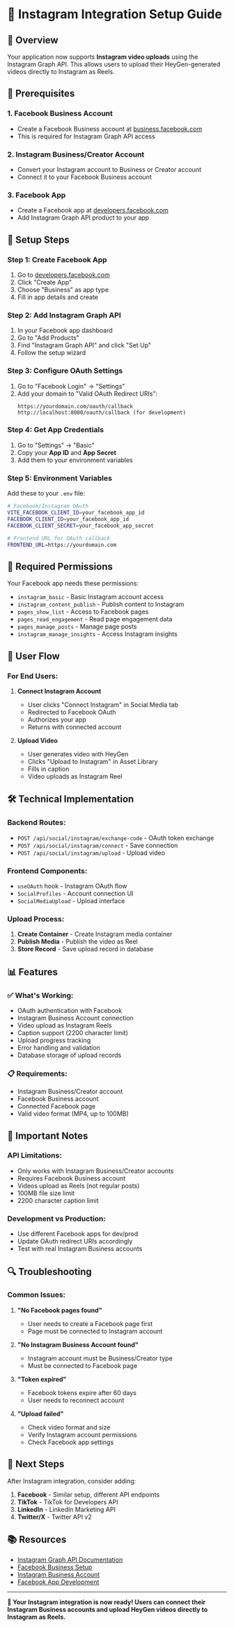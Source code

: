 # 📸 Instagram Integration Setup Guide

## 🎯 **Overview**

Your application now supports **Instagram video uploads** using the Instagram Graph API. This allows users to upload their HeyGen-generated videos directly to Instagram as Reels.

## 🔧 **Prerequisites**

### **1. Facebook Business Account**
- Create a Facebook Business account at [business.facebook.com](https://business.facebook.com)
- This is required for Instagram Graph API access

### **2. Instagram Business/Creator Account**
- Convert your Instagram account to Business or Creator account
- Connect it to your Facebook Business account

### **3. Facebook App**
- Create a Facebook app at [developers.facebook.com](https://developers.facebook.com)
- Add Instagram Graph API product to your app

## 🚀 **Setup Steps**

### **Step 1: Create Facebook App**

1. Go to [developers.facebook.com](https://developers.facebook.com)
2. Click "Create App"
3. Choose "Business" as app type
4. Fill in app details and create

### **Step 2: Add Instagram Graph API**

1. In your Facebook app dashboard
2. Go to "Add Products"
3. Find "Instagram Graph API" and click "Set Up"
4. Follow the setup wizard

### **Step 3: Configure OAuth Settings**

1. Go to "Facebook Login" → "Settings"
2. Add your domain to "Valid OAuth Redirect URIs":
   ```
   https://yourdomain.com/oauth/callback
   http://localhost:8080/oauth/callback (for development)
   ```

### **Step 4: Get App Credentials**

1. Go to "Settings" → "Basic"
2. Copy your **App ID** and **App Secret**
3. Add them to your environment variables

### **Step 5: Environment Variables**

Add these to your `.env` file:

```bash
# Facebook/Instagram OAuth
VITE_FACEBOOK_CLIENT_ID=your_facebook_app_id
FACEBOOK_CLIENT_ID=your_facebook_app_id
FACEBOOK_CLIENT_SECRET=your_facebook_app_secret

# Frontend URL for OAuth callback
FRONTEND_URL=https://yourdomain.com
```

## 🔐 **Required Permissions**

Your Facebook app needs these permissions:

- `instagram_basic` - Basic Instagram account access
- `instagram_content_publish` - Publish content to Instagram
- `pages_show_list` - Access to Facebook pages
- `pages_read_engagement` - Read page engagement data
- `pages_manage_posts` - Manage page posts
- `instagram_manage_insights` - Access Instagram insights

## 📱 **User Flow**

### **For End Users:**

1. **Connect Instagram Account**
   - User clicks "Connect Instagram" in Social Media tab
   - Redirected to Facebook OAuth
   - Authorizes your app
   - Returns with connected account

2. **Upload Video**
   - User generates video with HeyGen
   - Clicks "Upload to Instagram" in Asset Library
   - Fills in caption
   - Video uploads as Instagram Reel

## 🛠 **Technical Implementation**

### **Backend Routes:**
- `POST /api/social/instagram/exchange-code` - OAuth token exchange
- `POST /api/social/instagram/connect` - Save connection
- `POST /api/social/instagram/upload` - Upload video

### **Frontend Components:**
- `useOAuth` hook - Instagram OAuth flow
- `SocialProfiles` - Account connection UI
- `SocialMediaUpload` - Upload interface

### **Upload Process:**
1. **Create Container** - Create Instagram media container
2. **Publish Media** - Publish the video as Reel
3. **Store Record** - Save upload record in database

## 📊 **Features**

### **✅ What's Working:**
- OAuth authentication with Facebook
- Instagram Business Account connection
- Video upload as Instagram Reels
- Caption support (2200 character limit)
- Upload progress tracking
- Error handling and validation
- Database storage of upload records

### **📋 Requirements:**
- Instagram Business/Creator account
- Facebook Business account
- Connected Facebook page
- Valid video format (MP4, up to 100MB)

## 🚨 **Important Notes**

### **API Limitations:**
- Only works with Instagram Business/Creator accounts
- Requires Facebook Business account
- Videos upload as Reels (not regular posts)
- 100MB file size limit
- 2200 character caption limit

### **Development vs Production:**
- Use different Facebook apps for dev/prod
- Update OAuth redirect URIs accordingly
- Test with real Instagram Business accounts

## 🔍 **Troubleshooting**

### **Common Issues:**

1. **"No Facebook pages found"**
   - User needs to create a Facebook page first
   - Page must be connected to Instagram account

2. **"No Instagram Business Account found"**
   - Instagram account must be Business/Creator type
   - Must be connected to Facebook page

3. **"Token expired"**
   - Facebook tokens expire after 60 days
   - User needs to reconnect account

4. **"Upload failed"**
   - Check video format and size
   - Verify Instagram account permissions
   - Check Facebook app settings

## 🎉 **Next Steps**

After Instagram integration, consider adding:

1. **Facebook** - Similar setup, different API endpoints
2. **TikTok** - TikTok for Developers API
3. **LinkedIn** - LinkedIn Marketing API
4. **Twitter/X** - Twitter API v2

## 📚 **Resources**

- [Instagram Graph API Documentation](https://developers.facebook.com/docs/instagram-api/)
- [Facebook Business Setup](https://business.facebook.com/)
- [Instagram Business Account](https://help.instagram.com/502981923235522)
- [Facebook App Development](https://developers.facebook.com/)

---

**🎯 Your Instagram integration is now ready! Users can connect their Instagram Business accounts and upload HeyGen videos directly to Instagram as Reels.**
